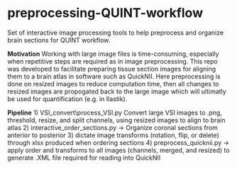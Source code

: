 # preprocessing-QUINT-workflow
Set of interactive image processing tools to help preprocess and organize brain sections for QUINT workflow. 

**Motivation**
	Working with large image files is time-consuming, especially when repetitive steps are required as in image preprocessing. This repo was developed to facilitate preparing tissue section images for aligning them to a brain atlas in software such as QuickNII. Here preprocessing is done on resized images to reduce computation time, then all changes to resized images are propogated back to the large image which will ultimatly be used for quantification (e.g. in Ilastik). 



**Pipeline**
	1) VSI_convert\process_VSI.py Convert large VSI images to .png, threshold, resize, and split channels, using resized images to align to brain atlas
	2) interactive_order_sections.py -> Organize coronal sections from anterior to posterior
	3) dictate image transforms (rotation, flip, or delete) through xlsx produced when ordering sections
	4) preprocess_quicknii.py -> apply order and transforms to all images (channels, merged, and resized) to generate .XML file required for reading into QuickNII
